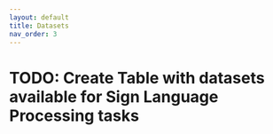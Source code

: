 ```yaml
---
layout: default
title: Datasets
nav_order: 3
---
```


# TODO: Create Table with datasets available for Sign Language Processing tasks 

